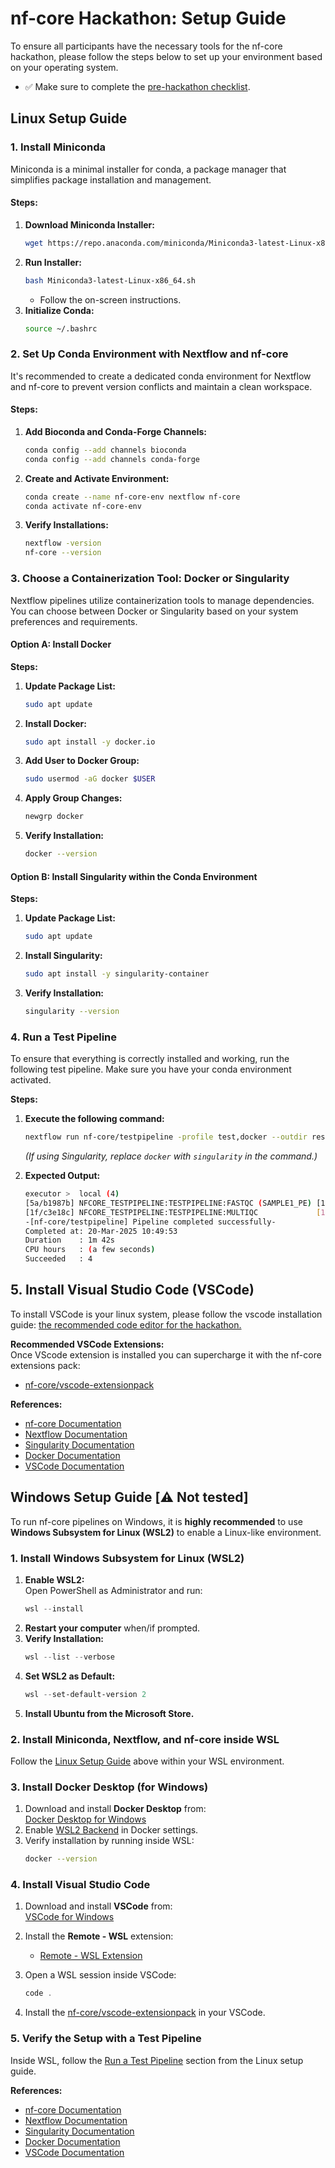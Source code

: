 # nf-core Hackathon: Setup Guide

To ensure all participants have the necessary tools for the nf-core hackathon, please follow the steps below to set up your environment based on your operating system.

- ✅ Make sure to complete the [pre-hackathon checklist](https://nf-co.re/events/2025/hackathon-march-2025#pre-hackathon-checklist).

## Linux Setup Guide

### 1. Install Miniconda

Miniconda is a minimal installer for conda, a package manager that simplifies package installation and management.

#### **Steps:**

1. **Download Miniconda Installer:**  
   ```bash
   wget https://repo.anaconda.com/miniconda/Miniconda3-latest-Linux-x86_64.sh
   ```
2. **Run Installer:**  
   ```bash
   bash Miniconda3-latest-Linux-x86_64.sh
   ```
   - Follow the on-screen instructions.  
3. **Initialize Conda:**  
   ```bash
   source ~/.bashrc
   ```

### 2. Set Up Conda Environment with Nextflow and nf-core

It's recommended to create a dedicated conda environment for Nextflow and nf-core to prevent version conflicts and maintain a clean workspace.

#### **Steps:**

1. **Add Bioconda and Conda-Forge Channels:**  
   ```bash
   conda config --add channels bioconda
   conda config --add channels conda-forge
   ```
2. **Create and Activate Environment:**  
   ```bash
   conda create --name nf-core-env nextflow nf-core
   conda activate nf-core-env
   ```
3. **Verify Installations:**  
   ```bash
   nextflow -version
   nf-core --version
   ```

### 3. Choose a Containerization Tool: Docker or Singularity

Nextflow pipelines utilize containerization tools to manage dependencies. You can choose between Docker or Singularity based on your system preferences and requirements.

#### **Option A: Install Docker**

**Steps:**

1. **Update Package List:**  
   ```bash
   sudo apt update
   ```
2. **Install Docker:**  
   ```bash
   sudo apt install -y docker.io
   ```
3. **Add User to Docker Group:**  
   ```bash
   sudo usermod -aG docker $USER
   ```
4. **Apply Group Changes:**  
   ```bash
   newgrp docker
   ```
5. **Verify Installation:**  
   ```bash
   docker --version
   ```

#### **Option B: Install Singularity within the Conda Environment**

**Steps:**

1. **Update Package List:**  
   ```bash
   sudo apt update
   ```
2. **Install Singularity:**  
   ```bash
   sudo apt install -y singularity-container
   ```
3. **Verify Installation:**  
   ```bash
   singularity --version
   ```

### 4. Run a Test Pipeline

To ensure that everything is correctly installed and working, run the following test pipeline. Make sure you have your conda environment activated.

**Steps:**

1. **Execute the following command:**  
   ```bash
   nextflow run nf-core/testpipeline -profile test,docker --outdir results
   ```
   *(If using Singularity, replace `docker` with `singularity` in the command.)*  

2. **Expected Output:**  
   ```bash
   executor >  local (4)
   [5a/b1987b] NFCORE_TESTPIPELINE:TESTPIPELINE:FASTQC (SAMPLE1_PE) [100%] 3 of 3 ✔
   [1f/c3e18c] NFCORE_TESTPIPELINE:TESTPIPELINE:MULTIQC             [100%] 1 of 1 ✔
   -[nf-core/testpipeline] Pipeline completed successfully-
   Completed at: 20-Mar-2025 10:49:53
   Duration    : 1m 42s
   CPU hours   : (a few seconds)
   Succeeded   : 4
   ```


## 5. Install Visual Studio Code (VSCode)  

To install VSCode is your linux system, please follow the vscode installation guide: [ the recommended code editor for the hackathon.  ](https://code.visualstudio.com/docs/setup/linux)


**Recommended VSCode Extensions:**  
Once VScode extension is installed you can supercharge it with the nf-core extensions pack: 

- [nf-core/vscode-extensionpack](https://marketplace.visualstudio.com/items?itemName=nf-core.nf-core-extensionpack)


**References:**  

- [nf-core Documentation](https://nf-co.re/)  
- [Nextflow Documentation](https://www.nextflow.io/docs/latest/index.html)  
- [Singularity Documentation](https://sylabs.io/guides/3.0/user-guide/installation.html)  
- [Docker Documentation](https://docs.docker.com/get-docker/)  
- [VSCode Documentation](https://code.visualstudio.com/docs)  


## Windows Setup Guide [:warning: Not tested]

To run nf-core pipelines on Windows, it is **highly recommended** to use **Windows Subsystem for Linux (WSL2)** to enable a Linux-like environment.

### 1. Install Windows Subsystem for Linux (WSL2)

1. **Enable WSL2:**  
   Open PowerShell as Administrator and run:
   ```powershell
   wsl --install
   ```
2. **Restart your computer** when/if prompted.
3. **Verify Installation:**  
   ```powershell
   wsl --list --verbose
   ```
4. **Set WSL2 as Default:**  
   ```powershell
   wsl --set-default-version 2
   ```
5. **Install Ubuntu from the Microsoft Store.**

### 2. Install Miniconda, Nextflow, and nf-core inside WSL

Follow the [Linux Setup Guide](#linux-setup-guide) above within your WSL environment.

### 3. Install Docker Desktop (for Windows)

1. Download and install **Docker Desktop** from:  
   [Docker Desktop for Windows](https://docs.docker.com/desktop/setup/install/windows-install/)
2. Enable [WSL2 Backend](https://docs.docker.com/desktop/features/wsl/) in Docker settings.
3. Verify installation by running inside WSL:
   ```bash
   docker --version
   ```

### 4. Install Visual Studio Code

1. Download and install **VSCode** from:  
   [VSCode for Windows](https://code.visualstudio.com/download)

2. Install the **Remote - WSL** extension:  
   - [Remote - WSL Extension](https://marketplace.visualstudio.com/items?itemName=ms-vscode-remote.remote-wsl)
3. Open a WSL session inside VSCode:
   ```powershell
   code .
   ```
4. Install the [nf-core/vscode-extensionpack](https://marketplace.visualstudio.com/items?itemName=nf-core.nf-core-extensionpack) in your VSCode.

### 5. Verify the Setup with a Test Pipeline

Inside WSL, follow the [Run a Test Pipeline](#4-run-a-test-pipeline) section from the Linux setup guide.


**References:**  
- [nf-core Documentation](https://nf-co.re/)  
- [Nextflow Documentation](https://www.nextflow.io/docs/latest/index.html)  
- [Singularity Documentation](https://sylabs.io/guides/3.0/user-guide/installation.html)  
- [Docker Documentation](https://docs.docker.com/get-docker/)  
- [VSCode Documentation](https://code.visualstudio.com/docs)

